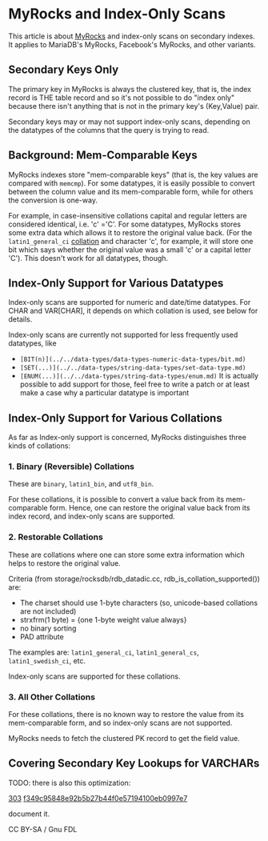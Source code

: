 
# MyRocks and Index-Only Scans

This article is about [MyRocks](README.md) and index-only scans on secondary indexes. It applies to MariaDB's MyRocks, Facebook's MyRocks, and other variants.


## Secondary Keys Only


The primary key in MyRocks is always the clustered key, that is, the index record is THE table record and so it's not possible to do "index only" because there isn't anything that is not in the primary key's (Key,Value) pair.


Secondary keys may or may not support index-only scans, depending on the datatypes of the columns that the query is trying to read.


## Background: Mem-Comparable Keys


MyRocks indexes store "mem-comparable keys" (that is, the key values are compared with `memcmp`). For some datatypes, it is easily possible to convert between the column value and its mem-comparable form, while for others the conversion is one-way.


For example, in case-insensitive collations capital and regular letters are considered identical, i.e. 'c' ='C'. For some datatypes, MyRocks stores some extra data which allows it to restore the original value back. (For the `latin1_general_ci` [collation](../../data-types/string-data-types/character-sets/README.md) and character 'c', for example, it will store one bit which says whether the original value was a small 'c' or a capital letter 'C'). This doesn't work for all datatypes, though.


## Index-Only Support for Various Datatypes


Index-only scans are supported for numeric and date/time datatypes. For CHAR and VAR[CHAR], it depends on which collation is used, see below for details.


Index-only scans are currently not supported for less frequently used datatypes, like


* `[BIT(n)](../../data-types/data-types-numeric-data-types/bit.md)`
* `[SET(...)](../../data-types/string-data-types/set-data-type.md)`
* `[ENUM(...)](../../data-types/string-data-types/enum.md)`
It is actually possible to add support for those, feel free to write a patch or at least make a case why a particular datatype is important


## Index-Only Support for Various Collations


As far as Index-only support is concerned, MyRocks distinguishes three kinds of collations:


### 1. Binary (Reversible) Collations


These are `binary`, `latin1_bin`, and `utf8_bin`.


For these collations, it is possible to convert a value back from its mem-comparable form. Hence, one can restore the original value back from its index record, and index-only scans are supported.


### 2. Restorable Collations


These are collations where one can store some extra information which helps to restore the original value.


Criteria (from storage/rocksdb/rdb_datadic.cc, rdb_is_collation_supported()) are:


* The charset should use 1-byte characters (so, unicode-based collations are not included)
* strxfrm(1 byte) = {one 1-byte weight value always}
* no binary sorting
* PAD attribute


The examples are: `latin1_general_ci`, `latin1_general_cs`, `latin1_swedish_ci`, etc.


Index-only scans are supported for these collations.


### 3. All Other Collations


For these collations, there is no known way to restore the value from its mem-comparable form, and so index-only scans are not supported.


MyRocks needs to fetch the clustered PK record to get the field value.


## Covering Secondary Key Lookups for VARCHARs


TODO: there is also this optimization:


[303](https://github.com/facebook/mysql-5.6/issues/303)
[f349c95848e92b5b27b44f0e57194100eb0997e7](https://github.com/facebook/mysql-5.6/commit/f349c95848e92b5b27b44f0e57194100eb0997e7)


document it.


CC BY-SA / Gnu FDL

